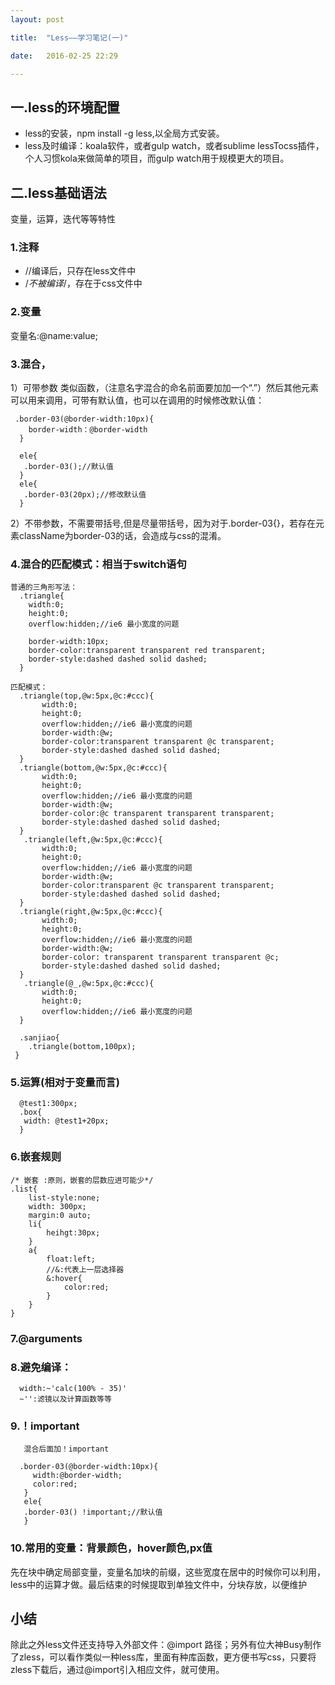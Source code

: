 ```yaml
---
layout: post

title:  "Less——学习笔记(一)"

date:   2016-02-25 22:29

---
```


## 一.less的环境配置

* less的安装，npm install -g less,以全局方式安装。
* less及时编译：koala软件，或者gulp watch，或者sublime lessTocss插件，个人习惯kola来做简单的项目，而gulp watch用于规模更大的项目。

## 二.less基础语法

变量，运算，迭代等等特性

### 1.注释

* //编译后，只存在less文件中
* /*不被编译*/，存在于css文件中

### 2.变量
  变量名:@name:value;

### 3.混合，
  1）可带参数
  类似函数，（注意名字混合的命名前面要加加一个“.”）然后其他元素可以用来调用，可带有默认值，也可以在调用的时候修改默认值：

	 .border-03(@border-width:10px){ 
        border-width：@border-width
      }

	  ele{
	   .border-03();//默认值
	  }
	  ele{
	   .border-03(20px);//修改默认值
	  }

 2）不带参数，不需要带括号,但是尽量带括号，因为对于.border-03{}，若存在元素className为border-03的话，会造成与css的混淆。

### 4.混合的匹配模式：相当于switch语句

	普通的三角形写法：
	  .triangle{
	    width:0;
	    height:0;
	    overflow:hidden;//ie6 最小宽度的问题
	
	    border-width:10px;
	    border-color:transparent transparent red transparent;
	    border-style:dashed dashed solid dashed;
	  }

	匹配模式：
	  .triangle(top,@w:5px,@c:#ccc){
	       width:0;
	       height:0;
	       overflow:hidden;//ie6 最小宽度的问题
	       border-width:@w;
	       border-color:transparent transparent @c transparent;
	       border-style:dashed dashed solid dashed;
	  }
	  .triangle(bottom,@w:5px,@c:#ccc){
	       width:0;
	       height:0;
	       overflow:hidden;//ie6 最小宽度的问题
	       border-width:@w;
	       border-color:@c transparent transparent transparent;
	       border-style:dashed dashed solid dashed;
	  }
	   .triangle(left,@w:5px,@c:#ccc){
	       width:0;
	       height:0;
	       overflow:hidden;//ie6 最小宽度的问题
	       border-width:@w;
	       border-color:transparent @c transparent transparent;
	       border-style:dashed dashed solid dashed;
	  }
	  .triangle(right,@w:5px,@c:#ccc){
	       width:0;
	       height:0;
	       overflow:hidden;//ie6 最小宽度的问题
	       border-width:@w;
	       border-color: transparent transparent transparent @c;
	       border-style:dashed dashed solid dashed;
	  }
	   .triangle(@_,@w:5px,@c:#ccc){
	       width:0;
	       height:0;
	       overflow:hidden;//ie6 最小宽度的问题
	  }
	
	  .sanjiao{
	    .triangle(bottom,100px);
     }
### 5.运算(相对于变量而言)

	  @test1:300px;
	  .box{
	   width: @test1+20px;
	  }

### 6.嵌套规则

	/* 嵌套 :原则，嵌套的层数应进可能少*/
	.list{
		list-style:none;
		width: 300px;
		margin:0 auto;
		li{
			heihgt:30px;
		}
	    a{
	    	float:left;
	    	//&:代表上一层选择器
	    	&:hover{
	    		color:red;
	    	}
	    }
	}
### 7.@arguments



### 8.避免编译：
	  width:~'calc(100% - 35)'
	  ~'':滤镜以及计算函数等等
###  9.！important

	   混合后面加！important
	
	  .border-03(@border-width:10px){
	     width:@border-width;
	     color:red;
	   }
	   ele{
	   .border-03() !important;//默认值
	   }

### 10.常用的变量：背景颜色，hover颜色,px值

先在块中确定局部变量，变量名加块的前缀，这些宽度在居中的时候你可以利用，less中的运算才做。最后结束的时候提取到单独文件中，分块存放，以便维护

## 小结
除此之外less文件还支持导入外部文件：@import 路径；另外有位大神Busy制作了zless，可以看作类似一种less库，里面有种库函数，更方便书写css，只要将zless下载后，通过@import引入相应文件，就可使用。




